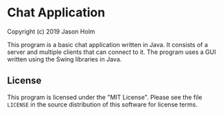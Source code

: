 # Chat Application

Copyright (c) 2019 Jason Holm

This program is a basic chat application written in Java. It consists of a server and multiple clients
that can connect to it. The program uses a GUI written using the Swing libraries in Java.

## License

This program is licensed under the "MIT License". Please see the file `LICENSE` in the source distribution of this software for license terms.